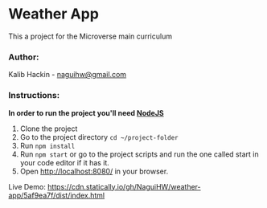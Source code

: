 # Weather App
This a project for the Microverse main curriculum
### Author:
Kalib Hackin - [naguihw@gmail.com](naguihw@gmail.com)
### Instructions:
**In order to run the project you'll need [NodeJS](https://nodejs.org)**
1. Clone the project
2. Go to the project directory `cd ~/project-folder`
3. Run `npm install`
4. Run `npm start` or go to the project scripts and run the one called start in your code editor if it has it.
5. Open [http://localhost:8080/](http://localhost:8080/) in your browser.


Live Demo: https://cdn.statically.io/gh/NaguiHW/weather-app/5af9ea7f/dist/index.html
